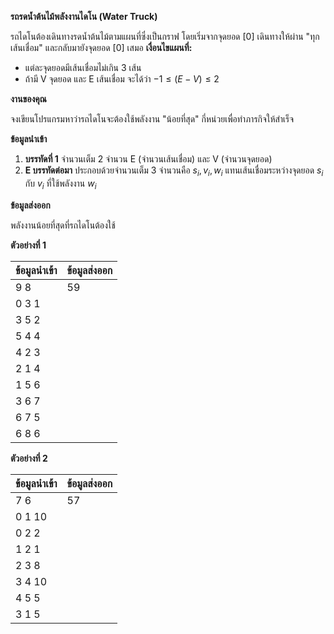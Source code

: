 **รถรดน้ำต้นไม้พลังงานไดโน (Water Truck)**

รถไดโนต้องเดินทางรดน้ำต้นไม้ตามแผนที่ซึ่งเป็นกราฟ โดยเริ่มจากจุดยอด [0] เดินทางให้ผ่าน "ทุกเส้นเชื่อม" และกลับมายังจุดยอด [0] เสมอ
**เงื่อนไขแผนที่:**
* แต่ละจุดยอดมีเส้นเชื่อมไม่เกิน 3 เส้น
* ถ้ามี V จุดยอด และ E เส้นเชื่อม จะได้ว่า $-1 \le (E-V) \le 2$

**งานของคุณ**

จงเขียนโปรแกรมหาว่ารถไดโนจะต้องใช้พลังงาน "น้อยที่สุด" กี่หน่วยเพื่อทำภารกิจให้สำเร็จ

**ข้อมูลนำเข้า**

1.  **บรรทัดที่ 1** จำนวนเต็ม 2 จำนวน E (จำนวนเส้นเชื่อม) และ V (จำนวนจุดยอด)
2.  **E บรรทัดต่อมา** ประกอบด้วยจำนวนเต็ม 3 จำนวนคือ $s_i, v_i, w_i$ แทนเส้นเชื่อมระหว่างจุดยอด $s_i$ กับ $v_i$ ที่ใช้พลังงาน $w_i$

**ข้อมูลส่งออก**

พลังงานน้อยที่สุดที่รถไดโนต้องใช้

**ตัวอย่างที่ 1**

| ข้อมูลนำเข้า | ข้อมูลส่งออก |
| :--- | :--- |
| 9 8 | 59 |
| 0 3 1 | |
| 3 5 2 | |
| 5 4 4 | |
| 4 2 3 | |
| 2 1 4 | |
| 1 5 6 | |
| 3 6 7 | |
| 6 7 5 | |
| 6 8 6 | |

**ตัวอย่างที่ 2**

| ข้อมูลนำเข้า | ข้อมูลส่งออก |
| :--- | :--- |
| 7 6 | 57 |
| 0 1 10 | |
| 0 2 2 | |
| 1 2 1 | |
| 2 3 8 | |
| 3 4 10 | |
| 4 5 5 | |
| 3 1 5 | |